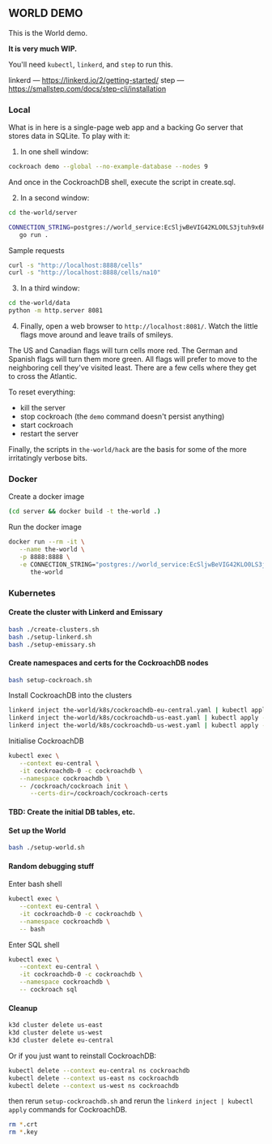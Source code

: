 ## WORLD DEMO

This is the World demo.

**It is very much WIP.**

You'll need `kubectl`, `linkerd`, and `step` to run this.

linkerd — https://linkerd.io/2/getting-started/
step — https://smallstep.com/docs/step-cli/installation

### Local

What is in here is a single-page web app and a backing Go server that stores
data in SQLite. To play with it:

1. In one shell window:

``` sh
cockroach demo --global --no-example-database --nodes 9
```

And once in the CockroachDB shell, execute the script in create.sql.

2. In a second window:

``` sh
cd the-world/server

CONNECTION_STRING=postgres://world_service:EcSljwBeVIG42KLO0LS3jtuh9x6RMcOBZEWFSk@localhost:26257/the_world?sslmode=allow \
   go run .
```

Sample requests

``` sh
curl -s "http://localhost:8888/cells"
curl -s "http://localhost:8888/cells/na10"
```

3. In a third window:

``` sh
cd the-world/data
python -m http.server 8081
```

4. Finally, open a web browser to `http://localhost:8081/`. Watch the little
   flags move around and leave trails of smileys.

The US and Canadian flags will turn cells more red. The German and Spanish
flags will turn them more green. All flags will prefer to move to the
neighboring cell they've visited least. There are a few cells where they get
to cross the Atlantic.

To reset everything:

- kill the server
- stop cockroach (the `demo` command doesn't persist anything)
- start cockroach
- restart the server

Finally, the scripts in `the-world/hack` are the basis for some of the more
irritatingly verbose bits.

### Docker

Create a docker image

``` sh
(cd server && docker build -t the-world .)
```

Run the docker image

``` sh
docker run --rm -it \
   --name the-world \
   -p 8888:8888 \
   -e CONNECTION_STRING="postgres://world_service:EcSljwBeVIG42KLO0LS3jtuh9x6RMcOBZEWFSk@host.docker.internal:26257/the_world?sslmode=allow" \
      the-world
```

### Kubernetes

#### Create the cluster with Linkerd and Emissary

``` sh
bash ./create-clusters.sh
bash ./setup-linkerd.sh
bash ./setup-emissary.sh
```

#### Create namespaces and certs for the CockroachDB nodes

``` sh
bash setup-cockroach.sh
```

Install CockroachDB into the clusters

``` sh
linkerd inject the-world/k8s/cockroachdb-eu-central.yaml | kubectl apply --context eu-central -f -
linkerd inject the-world/k8s/cockroachdb-us-east.yaml | kubectl apply --context us-east -f -
linkerd inject the-world/k8s/cockroachdb-us-west.yaml | kubectl apply --context us-west -f -
```

Initialise CockroachDB

``` sh
kubectl exec \
   --context eu-central \
   -it cockroachdb-0 -c cockroachdb \
   --namespace cockroachdb \
   -- /cockroach/cockroach init \
      --certs-dir=/cockroach/cockroach-certs
```

#### TBD: Create the initial DB tables, etc.

#### Set up the World

``` sh
bash ./setup-world.sh
```

#### Random debugging stuff

Enter bash shell

``` sh
kubectl exec \
   --context eu-central \
   -it cockroachdb-0 -c cockroachdb \
   --namespace cockroachdb \
   -- bash
```

Enter SQL shell

``` sh
kubectl exec \
   --context eu-central \
   -it cockroachdb-0 -c cockroachdb \
   --namespace cockroachdb \
   -- cockroach sql
```

#### Cleanup

``` sh
k3d cluster delete us-east
k3d cluster delete us-west
k3d cluster delete eu-central
```

Or if you just want to reinstall CockroachDB:

``` sh
kubectl delete --context eu-central ns cockroachdb
kubectl delete --context us-east ns cockroachdb
kubectl delete --context us-west ns cockroachdb
```

then rerun `setup-cockroachdb.sh` and rerun the `linkerd inject | kubectl
apply` commands for CockroachDB.

``` sh
rm *.crt
rm *.key
```